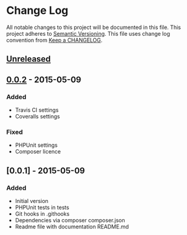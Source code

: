 # Change Log
All notable changes to this project will be documented in this file.
This project adheres to [Semantic Versioning](http://semver.org/).
This file uses change log convention from [Keep a CHANGELOG](http://keepachangelog.com).

## [Unreleased][unreleased]

## [0.0.2] - 2015-05-09
### Added
- Travis CI settings
- Coveralls settings
### Fixed
- PHPUnit settings
- Composer licence

## [0.0.1] - 2015-05-09
### Added
- Initial version
- PHPUnit tests in tests
- Git hooks in .githooks
- Dependencies via composer composer.json
- Readme file with documentation README.md

[unreleased]: https://github.com/oban/oban-site/compare/0.0.2...HEAD
[0.0.2]: https://github.com/oban/oban-site/compare/0.0.1...0.0.2
